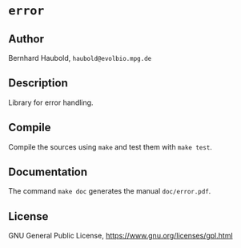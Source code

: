 # `error`
## Author
Bernhard Haubold, `haubold@evolbio.mpg.de`
## Description
Library for error handling.
## Compile
Compile the sources using `make` and test them with `make test`.
## Documentation
The command `make doc` generates the manual `doc/error.pdf`.
## License
GNU General Public License, https://www.gnu.org/licenses/gpl.html
